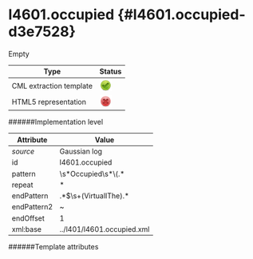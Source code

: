 # l4601.occupied {#l4601.occupied-d3e7528}

Empty


| Type                                                                                                                                                | Status                                                                                                                                              |
|----|----|
| CML extraction template                                                                                                                             | ![](/imgs/Total.png)                                                                                                                                |
| HTML5 representation                                                                                                                                | ![](/imgs/None.png)                                                                                                                                 |

######Implementation level

| Attribute                                                                                                                                           | Value                                                                                                                                               |
|----|----|
| *source*                                                                                                                                            | Gaussian log                                                                                                                                        |
| id                                                                                                                                                  | l4601.occupied                                                                                                                                      |
| pattern                                                                                                                                             | \\s\*Occupied\\s\*\\(.\*                                                                                                                            |
| repeat                                                                                                                                              | \*                                                                                                                                                  |
| endPattern                                                                                                                                          | .\*\$\\s+(VirtualIThe).\*                                                                                                                           |
| endPattern2                                                                                                                                         | \~                                                                                                                                                  |
| endOffset                                                                                                                                           | 1                                                                                                                                                   |
| xml:base                                                                                                                                            | ../l401/l4601.occupied.xml                                                                                                                          |

######Template attributes

